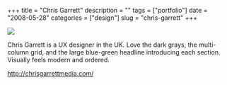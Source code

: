 +++
title = "Chris Garrett"
description = ""
tags = ["portfolio"]
date = "2008-05-28"
categories = ["design"]
slug = "chris-garrett"
+++


 

  <div id="screens-thumbs" class="clearfix">
    <div class="txt-center" id="design-submission"><a href="http://chrisgarrettmedia.com/"><img id='bluga-thumbnail-1275' class='bluga-thumbnail large' src='//konigi.com/media/bluga/
wt483d3ebfca642_0.jpg'/></a></div>  
  </div>   
<p>Chris Garrett is a UX designer in the UK. Love the dark grays, the multi-column grid, and the large blue-green headline introducing each section. Visually feels modern and ordered.</p>
<p><a href="http://chrisgarrettmedia.com/">http://chrisgarrettmedia.com/</a></p>





